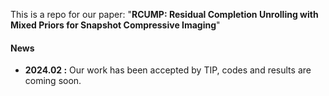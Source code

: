 This is a repo for our paper: "**RCUMP: Residual Completion Unrolling with Mixed Priors for Snapshot Compressive Imaging**"

#### News
- **2024.02 :** Our work has been accepted by TIP, codes and results are coming soon.


